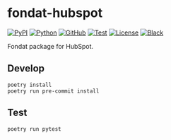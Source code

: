 # fondat-hubspot

[![PyPI](https://badge.fury.io/py/fondat-hubspot.svg)](https://badge.fury.io/py/fondat-hubspot)
[![Python](https://img.shields.io/pypi/pyversions/fondat-hubspot)](https://python.org/)
[![GitHub](https://img.shields.io/badge/github-main-blue.svg)](https://github.com/fondat/fondat-hubspot/)
[![Test](https://github.com/fondat/fondat-hubspot/workflows/test/badge.svg)](https://github.com/fondat/fondat-hubspot/actions?query=workflow/test)
[![License](https://img.shields.io/github/license/fondat/fondat-hubspot.svg)](https://github.com/fondat/fondat-hubspot/blob/main/LICENSE)
[![Black](https://img.shields.io/badge/code%20style-black-black.svg)](https://github.com/psf/black)

Fondat package for HubSpot.

## Develop

```
poetry install
poetry run pre-commit install
```

## Test

```
poetry run pytest
```
